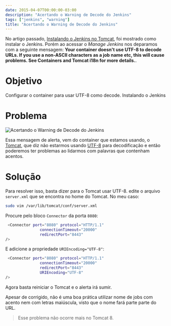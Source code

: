```yaml
---
date: 2015-04-07T00:00:00-03:00
description: "Acertando o Warning de Decode do Jenkins"
tags: ["jenkins", "warning"]
title: "Acertando o Warning de Decode do Jenkins"
---
```


No artigo passado, [Instalando o Jenkins no Tomcat](http://wbotelhos.com/instalando-o-jenkins-no-tomcat), foi mostrado como instalar o Jenkins. Porém ao acessar o *Manage Jenkins* nos deparamos com a seguinte mensagem: **Your container doesn't use UTF-8 to decode URLs. If you use a non-ASCII characters as a job name etc, this will cause problems. See Containers and Tomcat i18n for more details.**.

# Objetivo

Configurar o container para usar UTF-8 como decode.
Instalando o Jenkins
# Problema

<img class="align-center" title="Acertando o Warning de Decode do Jenkins" src="https://s3-sa-east-1.amazonaws.com/blogy/acertando-o-warning-de-decode-do-jenkins/acertando-o-warning-de-decode-do-jenkins-01.png" />

Essa mensagem de alerta, vem do container que estamos usando, o [Tomcat](http://tomcat.apache.org), que diz não estarmos usando [UTF-8](http://pt.wikipedia.org/wiki/UTF-8) para decodificação e então poderemos ter problemas ao lidarmos com palavras que contenham acentos.

# Solução

Para resolver isso, basta dizer para o Tomcat usar UTF-8. edite o arquivo `server.xml` que se encontra no home do Tomcat. No meu caso:

```sh
sudo vim /var/lib/tomcat/conf/server.xml
```

Procure pelo bloco `Connector` da porta `8080`:

```sh
 <Connector port="8080" protocol="HTTP/1.1"
               connectionTimeout="20000"
               redirectPort="8443"
/>
```

E adicione a propriedade `URIEncoding="UTF-8"`:

```sh
 <Connector port="8080" protocol="HTTP/1.1"
               connectionTimeout="20000"
               redirectPort="8443"
               URIEncoding="UTF-8"
/>
```

Agora basta reiniciar o Tomcat e o alerta irá sumir.

Apesar de corrigido, não é uma boa prática utilizar nome de jobs com acento nem com letras maiúscula, visto que o nome fará parte parte do URL.

> Esse problema não ocorre mais no Tomcat 8.
